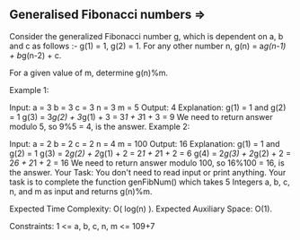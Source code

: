 Generalised Fibonacci numbers  =>
-----------------------------  


Consider the generalized Fibonacci number g, which is dependent on a, b and c as follows :-
g(1) = 1, g(2) = 1. For any other number n, g(n) = a*g(n-1) + b*g(n-2) + c.

For a given value of m, determine g(n)%m.

Example 1:

Input:
a = 3
b = 3
c = 3
n = 3
m = 5
Output:
4
Explanation:
g(1) = 1 and g(2) = 1 
g(3) = 3*g(2) + 3*g(1) + 3 = 3*1 + 3*1 + 3 = 9
We need to return answer modulo 5, so 9%5 = 4, is the answer.
Example 2:

Input:
a = 2
b = 2
c = 2
n = 4
m = 100
Output:
16
Explanation:
g(1) = 1 and g(2) = 1
g(3) = 2*g(2) + 2*g(1) + 2 = 2*1 + 2*1 + 2 = 6
g(4) = 2*g(3) + 2*g(2) + 2  = 2*6 + 2*1 + 2 = 16
We need to return answer modulo 100, so 16%100 = 16, is the answer.
Your Task:
You don't need to read input or print anything. Your task is to complete the function genFibNum() which takes 5 Integers a, b, c, n, and m as input and returns g(n)%m.

Expected Time Complexity: O( log(n) ).
Expected Auxiliary Space: O(1).

Constraints:
1 <= a, b, c, n, m <= 109+7

